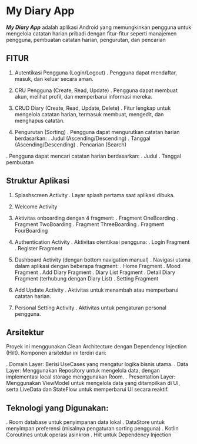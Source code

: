 # My Diary App
***My Diary App*** adalah aplikasi Android yang memungkinkan pengguna untuk mengelola catatan harian pribadi dengan fitur-fitur seperti manajemen pengguna, pembuatan catatan harian, pengurutan, dan pencarian

## FITUR
1. Autentikasi Pengguna (Login/Logout)
   . Pengguna dapat mendaftar, masuk, dan keluar secara aman.

2. CRU Pengguna (Create, Read, Update)
   . Pengguna dapat membuat akun, melihat profil, dan memperbarui informasi mereka.

3. CRUD Diary (Create, Read, Update, Delete)
  . Fitur lengkap untuk mengelola catatan harian, termasuk membuat, mengedit, dan menghapus catatan.

4. Pengurutan (Sorting)
  . Pengguna dapat mengurutkan catatan harian berdasarkan:
      . Judul (Ascending/Descending)
      . Tanggal (Ascending/Descending)
      . Pencarian (Search)

  . Pengguna dapat mencari catatan harian berdasarkan:
      . Judul
      . Tanggal pembuatan

## Struktur Aplikasi
1. Splashscreen Activity
   . Layar splash pertama saat aplikasi dibuka.

2. Welcome Activity

3. Aktivitas onboarding dengan 4 fragment:
  . Fragment OneBoarding
  . Fragment TwoBoarding
  . Fragment ThreeBoarding
  . Fragment FourBoarding

3. Authentication Activity
  . Aktivitas otentikasi pengguna:
    . Login Fragment
    . Register Fragment

4. Dashboard Activity (dengan bottom navigation manual)
  . Navigasi utama dalam aplikasi dengan beberapa fragment:
    . Home Fragment
    . Mood Fragment
    . Add Diary Fragment
    . Diary List Fragment
    . Detail Diary Fragment (terhubung dengan Diary List)
    . Setting Fragment
   
5. Add Update Activity
    . Aktivitas untuk menambah atau memperbarui catatan harian.

6. Personal Setting Activity
  . Aktivitas untuk pengaturan personal pengguna.

## Arsitektur
Proyek ini menggunakan Clean Architecture dengan Dependency Injection (Hilt). Komponen arsitektur ini terdiri dari:

. Domain Layer: Berisi UseCases yang mengatur logika bisnis utama.
. Data Layer: Menggunakan Repository untuk mengelola data, dengan implementasi local storage menggunakan Room.
. Presentation Layer: Menggunakan ViewModel untuk mengelola data yang ditampilkan di UI, serta LiveData dan StateFlow untuk memperbarui UI secara reaktif.

## Teknologi yang Digunakan:
  . Room database untuk penyimpanan data lokal
  . DataStore untuk menyimpan preferensi (misalnya pengaturan sorting pengguna)
  . Kotlin Coroutines untuk operasi asinkron
  . Hilt untuk Dependency Injection
